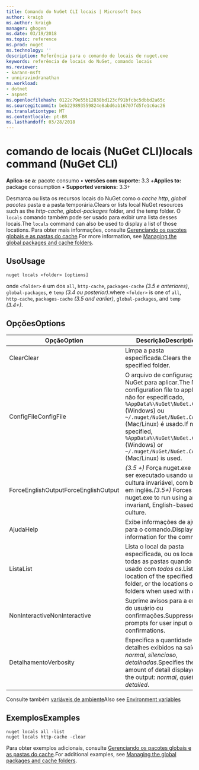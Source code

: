 ```yaml
---
title: Comando do NuGet CLI locais | Microsoft Docs
author: kraigb
ms.author: kraigb
manager: ghogen
ms.date: 03/19/2018
ms.topic: reference
ms.prod: nuget
ms.technology: ''
description: Referência para o comando de locais de nuget.exe
keywords: referência de locais do NuGet, comando locais
ms.reviewer:
- karann-msft
- unniravindranathan
ms.workload:
- dotnet
- aspnet
ms.openlocfilehash: 0122c79e55b12838bd123cf91bfcbc5dbbd2a65c
ms.sourcegitcommit: beb229893559824e8abd6ab16707fd5fe1c6ac26
ms.translationtype: MT
ms.contentlocale: pt-BR
ms.lasthandoff: 03/28/2018
---
```

# <a name="locals-command-nuget-cli"></a><span data-ttu-id="6fd3c-104">comando de locais (NuGet CLI)</span><span class="sxs-lookup"><span data-stu-id="6fd3c-104">locals command (NuGet CLI)</span></span>

<span data-ttu-id="6fd3c-105">**Aplica-se a:** pacote consumo &bullet; **versões com suporte:** 3.3 +</span><span class="sxs-lookup"><span data-stu-id="6fd3c-105">**Applies to:** package consumption &bullet; **Supported versions:** 3.3+</span></span>

<span data-ttu-id="6fd3c-106">Desmarca ou lista os recursos locais do NuGet como o *cache http*, *global pacotes* pasta e a pasta temporária.</span><span class="sxs-lookup"><span data-stu-id="6fd3c-106">Clears or lists local NuGet resources such as the *http-cache*, *global-packages* folder, and the temp folder.</span></span> <span data-ttu-id="6fd3c-107">O `locals` comando também pode ser usado para exibir uma lista desses locais.</span><span class="sxs-lookup"><span data-stu-id="6fd3c-107">The `locals` command can also be used to display a list of those locations.</span></span> <span data-ttu-id="6fd3c-108">Para obter mais informações, consulte [Gerenciando os pacotes globais e as pastas do cache](../consume-packages/managing-the-global-packages-and-cache-folders.md).</span><span class="sxs-lookup"><span data-stu-id="6fd3c-108">For more information, see [Managing the global packages and cache folders](../consume-packages/managing-the-global-packages-and-cache-folders.md).</span></span>

## <a name="usage"></a><span data-ttu-id="6fd3c-109">Uso</span><span class="sxs-lookup"><span data-stu-id="6fd3c-109">Usage</span></span>

```cli
nuget locals <folder> [options]
```

<span data-ttu-id="6fd3c-110">onde `<folder>` é um dos `all`, `http-cache`, `packages-cache` *(3.5 e anteriores)*, `global-packages`, e `temp` *(3.4 ou posterior)*.</span><span class="sxs-lookup"><span data-stu-id="6fd3c-110">where `<folder>` is one of `all`, `http-cache`, `packages-cache` *(3.5 and earlier)*, `global-packages`, and `temp` *(3.4+)*.</span></span>

## <a name="options"></a><span data-ttu-id="6fd3c-111">Opções</span><span class="sxs-lookup"><span data-stu-id="6fd3c-111">Options</span></span>

| <span data-ttu-id="6fd3c-112">Opção</span><span class="sxs-lookup"><span data-stu-id="6fd3c-112">Option</span></span> | <span data-ttu-id="6fd3c-113">Descrição</span><span class="sxs-lookup"><span data-stu-id="6fd3c-113">Description</span></span> |
| --- | --- |
| <span data-ttu-id="6fd3c-114">Clear</span><span class="sxs-lookup"><span data-stu-id="6fd3c-114">Clear</span></span> | <span data-ttu-id="6fd3c-115">Limpa a pasta especificada.</span><span class="sxs-lookup"><span data-stu-id="6fd3c-115">Clears the specified folder.</span></span> |
| <span data-ttu-id="6fd3c-116">ConfigFile</span><span class="sxs-lookup"><span data-stu-id="6fd3c-116">ConfigFile</span></span> | <span data-ttu-id="6fd3c-117">O arquivo de configuração do NuGet para aplicar.</span><span class="sxs-lookup"><span data-stu-id="6fd3c-117">The NuGet configuration file to apply.</span></span> <span data-ttu-id="6fd3c-118">Se não for especificado, `%AppData%\NuGet\NuGet.Config` (Windows) ou `~/.nuget/NuGet/NuGet.Config` (Mac/Linux) é usado.</span><span class="sxs-lookup"><span data-stu-id="6fd3c-118">If not specified, `%AppData%\NuGet\NuGet.Config` (Windows) or `~/.nuget/NuGet/NuGet.Config` (Mac/Linux) is used.</span></span>|
| <span data-ttu-id="6fd3c-119">ForceEnglishOutput</span><span class="sxs-lookup"><span data-stu-id="6fd3c-119">ForceEnglishOutput</span></span> | <span data-ttu-id="6fd3c-120">*(3.5 +)*  Força nuget.exe para ser executado usando uma cultura invariável, com base em inglês.</span><span class="sxs-lookup"><span data-stu-id="6fd3c-120">*(3.5+)* Forces nuget.exe to run using an invariant, English-based culture.</span></span> |
| <span data-ttu-id="6fd3c-121">Ajuda</span><span class="sxs-lookup"><span data-stu-id="6fd3c-121">Help</span></span> | <span data-ttu-id="6fd3c-122">Exibe informações de ajuda para o comando.</span><span class="sxs-lookup"><span data-stu-id="6fd3c-122">Displays help information for the command.</span></span> |
| <span data-ttu-id="6fd3c-123">Lista</span><span class="sxs-lookup"><span data-stu-id="6fd3c-123">List</span></span> | <span data-ttu-id="6fd3c-124">Lista o local da pasta especificada, ou os locais de todas as pastas quando usado com *todos os*.</span><span class="sxs-lookup"><span data-stu-id="6fd3c-124">Lists the location of the specified folder, or the locations of all folders when used with *all*.</span></span> |
| <span data-ttu-id="6fd3c-125">NonInteractive</span><span class="sxs-lookup"><span data-stu-id="6fd3c-125">NonInteractive</span></span> | <span data-ttu-id="6fd3c-126">Suprime avisos para a entrada do usuário ou confirmações.</span><span class="sxs-lookup"><span data-stu-id="6fd3c-126">Suppresses prompts for user input or confirmations.</span></span> |
| <span data-ttu-id="6fd3c-127">Detalhamento</span><span class="sxs-lookup"><span data-stu-id="6fd3c-127">Verbosity</span></span> | <span data-ttu-id="6fd3c-128">Especifica a quantidade de detalhes exibidos na saída: *normal*, *silencioso*, *detalhadas*.</span><span class="sxs-lookup"><span data-stu-id="6fd3c-128">Specifies the amount of detail displayed in the output: *normal*, *quiet*, *detailed*.</span></span> |

<span data-ttu-id="6fd3c-129">Consulte também [variáveis de ambiente](cli-ref-environment-variables.md)</span><span class="sxs-lookup"><span data-stu-id="6fd3c-129">Also see [Environment variables](cli-ref-environment-variables.md)</span></span>

## <a name="examples"></a><span data-ttu-id="6fd3c-130">Exemplos</span><span class="sxs-lookup"><span data-stu-id="6fd3c-130">Examples</span></span>

```cli
nuget locals all -list
nuget locals http-cache -clear
```

<span data-ttu-id="6fd3c-131">Para obter exemplos adicionais, consulte [Gerenciando os pacotes globais e as pastas do cache](../consume-packages/managing-the-global-packages-and-cache-folders.md).</span><span class="sxs-lookup"><span data-stu-id="6fd3c-131">For additional examples, see [Managing the global packages and cache folders](../consume-packages/managing-the-global-packages-and-cache-folders.md).</span></span>
